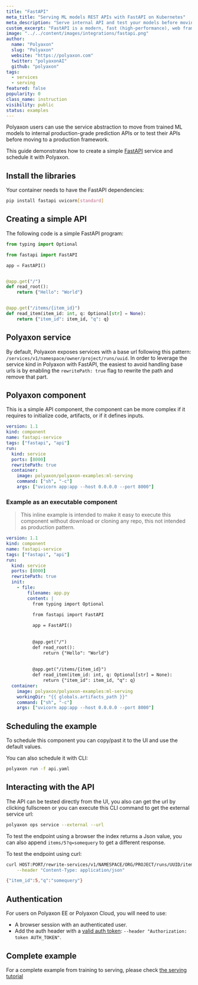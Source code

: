 ```yaml
---
title: "FastAPI"
meta_title: "Serving ML models REST APIs with FastAPI on Kubernetes"
meta_description: "Serve internal API and test your models before moving them to production."
custom_excerpt: "FastAPI is a modern, fast (high-performance), web framework for building APIs with Python 3.6+ based on standard Python type hints."
image: "../../content/images/integrations/fastapi.png"
author:
  name: "Polyaxon"
  slug: "Polyaxon"
  website: "https://polyaxon.com"
  twitter: "polyaxonAI"
  github: "polyaxon"
tags:
  - services
  - serving
featured: false
popularity: 0
class_name: instruction
visibility: public
status: examples
---
```


Polyaxon users can use the service abstraction to move from trained ML models to internal production-grade prediction APIs or to test their APIs before moving to a production framework. 

This guide demonstrates how to create a simple [FastAPI](https://fastapi.tiangolo.com/) service and schedule it with Polyaxon.

## Install the libraries

Your container needs to have the FastAPI dependencies:

```bash
pip install fastapi uvicorn[standard]
```  

## Creating a simple API

The following code is a simple FastAPI program:

```python
from typing import Optional

from fastapi import FastAPI

app = FastAPI()


@app.get("/")
def read_root():
    return {"Hello": "World"}


@app.get("/items/{item_id}")
def read_item(item_id: int, q: Optional[str] = None):
    return {"item_id": item_id, "q": q}
```

## Polyaxon service

By default, Polyaxon exposes services with a base url following this pattern: `/services/v1/namespace/owner/project/runs/uuid`.
In order to leverage the service kind in Polyaxon with FastAPI, the easiest to avoid handling base urls is by enabling the `rewritePath: true` flag to rewrite the path and remove that part.  

## Polyaxon component

This is a simple API component, the component can be more complex if it requires to initialize code, artifacts, or if it defines inputs.

```yaml
version: 1.1
kind: component
name: fastapi-service
tags: ["fastapi", "api"]
run:
  kind: service
  ports: [8000]
  rewritePath: true
  container:
    image: polyaxon/polyaxon-examples:ml-serving
    command: ["sh", "-c"]
    args: ["uvicorn app:app --host 0.0.0.0 --port 8000"]
```

### Example as an executable component

> This inline example is intended to make it easy to execute this component without download or cloning any repo, this not intended as production pattern.

```yaml
version: 1.1
kind: component
name: fastapi-service
tags: ["fastapi", "api"]
run:
  kind: service
  ports: [8000]
  rewritePath: true
  init:
    - file:
        filename: app.py
        content: |
          from typing import Optional

          from fastapi import FastAPI
          
          app = FastAPI()
          
          
          @app.get("/")
          def read_root():
              return {"Hello": "World"}
          
          
          @app.get("/items/{item_id}")
          def read_item(item_id: int, q: Optional[str] = None):
              return {"item_id": item_id, "q": q}
  container:
    image: polyaxon/polyaxon-examples:ml-serving
    workingDir: "{{ globals.artifacts_path }}"
    command: ["sh", "-c"]
    args: ["uvicorn app:app --host 0.0.0.0 --port 8000"]
```

## Scheduling the example

To schedule this component you can copy/past it to the UI and use the default values.

You can also schedule it with CLI:

```bash
polyaxon run -f api.yaml
```

## Interacting with the API

The API can be tested directly from the UI, you also can get the url by clicking fullscreen or you can execute this CLI command to get the external service url:

```bash
polyaxon ops service --external --url
``` 

To test the endpoint using a browser the index returns a Json value, you can also append `items/5?q=somequery` to get a different response.

To test the endpoint using curl:

```bash
curl HOST:PORT/rewrite-services/v1/NAMESPACE/ORG/PROJECT/runs/UUID/items/5?q=somequery --request GET \
    --header "Content-Type: application/json"

{"item_id":5,"q":"somequery"}
```

## Authentication

For users on Polyaxon EE or Polyaxon Cloud, you will need to use:

 * A browser session with an authenticated user.
 * Add the auth header with a [valid auth token](/docs/management/organizations/user-profile/#token-management): `--header "Authorization: token AUTH_TOKEN"`.  

## Complete example

For a complete example from training to serving, please check [the serving tutorial](/docs/intro/serving/serving-fastapi-rest-apis/)
